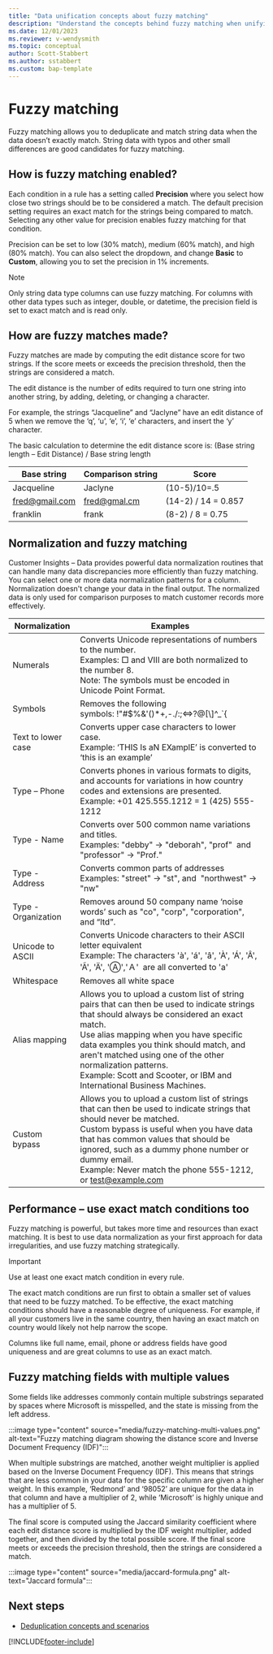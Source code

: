 ```yaml
---
title: "Data unification concepts about fuzzy matching"
description: "Understand the concepts behind fuzzy matching when unifying data in Customer Insights - Data."
ms.date: 12/01/2023
ms.reviewer: v-wendysmith
ms.topic: conceptual
author: Scott-Stabbert
ms.author: sstabbert
ms.custom: bap-template
---
```


# Fuzzy matching

Fuzzy matching allows you to deduplicate and match string data when the data doesn’t exactly match. String data with typos and other small differences are good candidates for fuzzy matching.  

## How is fuzzy matching enabled?

Each condition in a rule has a setting called **Precision** where you select how close two strings should be to be considered a match. The default precision setting requires an exact match for the strings being compared to match. Selecting any other value for precision enables fuzzy matching for that condition.

Precision can be set to low (30% match), medium (60% match), and high (80% match). You can also select the dropdown, and change **Basic** to **Custom**, allowing you to set the precision in 1% increments.

> [!NOTE]
> Only string data type columns can use fuzzy matching. For columns with other data types such as integer, double, or datetime, the precision field is set to exact match and is read only.

## How are fuzzy matches made?

Fuzzy matches are made by computing the edit distance score for two strings. If the score meets or exceeds the precision threshold, then the strings are considered a match.  

The edit distance is the number of edits required to turn one string into another string, by adding, deleting, or changing a character.

For example, the strings “Jacqueline” and “Jaclyne” have an edit distance of 5 when we remove the ‘q’, ‘u’, ‘e’, ‘i’, ‘e’ characters, and insert the ‘y’ character.

The basic calculation to determine the edit distance score is: (Base string length – Edit Distance) / Base string length

|Base string |Comparison string |Score |
|----|-----|------|
|Jacqueline |Jaclyne |(10-5)/10=.5 |
|fred@gmail.com |fred@gmal.cm |(14-2) / 14 = 0.857 |
|franklin |frank |(8-2) / 8 = 0.75 |

## Normalization and fuzzy matching

Customer Insights – Data provides powerful data normalization routines that can handle many data discrepancies more efficiently than fuzzy matching. You can select one or more data normalization patterns for a column. Normalization doesn't change your data in the final output. The normalized data is only used for comparison purposes to match customer records more effectively.

| Normalization       | Examples       |
| ------------------- | -------------- |
| Numerals            | Converts Unicode representations of numbers to the number.<br>Examples: □ and Ⅷ are both normalized to the number 8.<br>Note: The symbols must be encoded in Unicode Point Format.                  |
| Symbols             | Removes the following symbols: !"#$%&'()\*+,-./:;<=>?@[\\]^_\`{|}~         |
| Text to lower case  | Converts upper case characters to lower case. <br>Example: ‘THIS Is aN EXamplE’ is converted to ‘this is an example’   |
| Type – Phone        | Converts phones in various formats to digits, and accounts for variations in how country codes and extensions are presented. <br>Example: +01 425.555.1212 = 1 (425) 555-1212        |
| Type - Name         | Converts over 500 common name variations and titles. <br>Examples: "debby" -> "deborah", "prof"  and "professor" -> "Prof."         |
| Type - Address      | Converts common parts of addresses <br>Examples: "street" -> "st", and  "northwest" -> "nw"        |
| Type - Organization | Removes around 50 company name ‘noise words’ such as "co", "corp", "corporation", and “ltd”.         |
| Unicode to ASCII    | Converts Unicode characters to their ASCII letter equivalent <br>Example: The characters 'à', 'á', 'â', 'À', 'Á', 'Â', 'Ã', 'Ä', 'Ⓐ','Ａ'  are all converted to 'a'               |
| Whitespace          | Removes all white space         |
| Alias mapping       | Allows you to upload a custom list of string pairs that can then be used to indicate strings that should always be considered an exact match. <br>Use alias mapping when you have specific data examples you think should match, and aren't matched using one of the other normalization patterns. <br>Example: Scott and Scooter, or IBM and International Business Machines. |
| Custom bypass       | Allows you to upload a custom list of strings that can then be used to indicate strings that should never be matched.<br>Custom bypass is useful when you have data that has common values that should be ignored, such as a dummy phone number or dummy email. <br>Example: Never match the phone 555-1212, or test@example.com                                                         |
## Performance – use exact match conditions too

Fuzzy matching is powerful, but takes more time and resources than exact matching. It is best to use data normalization as your first approach for data irregularities, and use fuzzy matching strategically.  

> [!IMPORTANT]
> Use at least one exact match condition in every rule.

The exact match conditions are run first to obtain a smaller set of values that need to be fuzzy matched. To be effective, the exact matching conditions should have a reasonable degree of uniqueness. For example, if all your customers live in the same country, then having an exact match on country would likely not help narrow the scope.

Columns like full name, email, phone or address fields have good uniqueness and are great columns to use as an exact match.

## Fuzzy matching fields with multiple values

Some fields like addresses commonly contain multiple substrings separated by spaces where Microsoft is misspelled, and the state is missing from the left address.

:::image type="content" source="media/fuzzy-matching-multi-values.png" alt-text="Fuzzy matching diagram showing the distance score and Inverse Document Frequency (IDF)":::

When multiple substrings are matched, another weight multiplier is applied based on the Inverse Document Frequency (IDF). This means that strings that are less common in your data for the specific column are given a higher weight. In this example, ‘Redmond’ and ‘98052’ are unique for the data in that column and have a multiplier of 2, while ‘Microsoft’ is highly unique and has a multiplier of 5.

The final score is computed using the Jaccard similarity coefficient where each edit distance score is multiplied by the IDF weight multiplier, added together, and then divided by the total possible score. If the final score meets or exceeds the precision threshold, then the strings are considered a match.

:::image type="content" source="media/jaccard-formula.png" alt-text="Jaccard formula":::

## Next steps

- [Deduplication concepts and scenarios](data-unification-concepts-dedpulication.md)

[!INCLUDE[footer-include](includes/footer-banner.md)]
